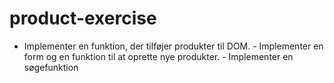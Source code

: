 # product-exercise
- Implementer en funktion, der tilføjer produkter til DOM. - Implementer en form og en funktion til at oprette nye produkter. - Implementer en søgefunktion
